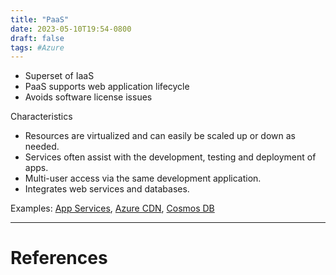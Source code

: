 ```yaml
---
title: "PaaS"
date: 2023-05-10T19:54-0800
draft: false
tags: #Azure
---
```


- Superset of IaaS
- PaaS supports web application lifecycle
- Avoids software license issues

Characteristics
- Resources are virtualized and can easily be scaled up or down as needed.
- Services often assist with the development, testing and deployment of apps.
- Multi-user access via the same development application.
- Integrates web services and databases.

Examples: [App Services](../app-services/), [Azure CDN](../azure-cdn/), [Cosmos DB](../cosmos-db/)

---
# References
